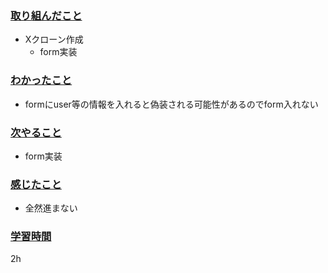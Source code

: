 ### <u>取り組んだこと</u>
- Xクローン作成
    - form実装

### <u>わかったこと</u>
- formにuser等の情報を入れると偽装される可能性があるのでform入れない

### <u>次やること</u>
- form実装

### <u>感じたこと</u>
- 全然進まない

### <u>学習時間</u>
2h
